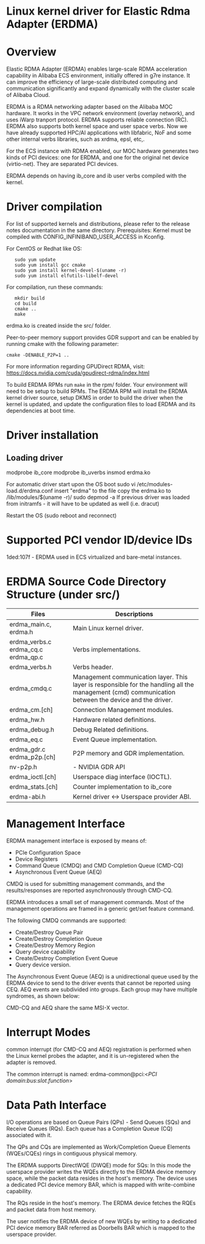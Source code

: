 Linux kernel driver for Elastic Rdma Adapter (ERDMA)
====================================================

Overview
========
Elastic RDMA Adapter (ERDMA) enables large-scale RDMA acceleration
capability in Alibaba ECS environment, initially offered in g7re instance.
It can improve the efficiency of large-scale distributed computing and
communication significantly and expand dynamically with the cluster scale
of Alibaba Cloud.

ERDMA is a RDMA networking adapter based on the Alibaba MOC hardware. It
works in the VPC network environment (overlay network), and uses iWarp
tranport protocol. ERDMA supports reliable connection (RC). ERDMA also
supports both kernel space and user space verbs. Now we have already
supported HPC/AI applications with libfabric, NoF and some other internal
verbs libraries, such as xrdma, epsl, etc,.

For the ECS instance with RDMA enabled, our MOC hardware generates two
kinds of PCI devices: one for ERDMA, and one for the original net device
(virtio-net). They are separated PCI devices.

ERDMA depends on having ib_core and ib user verbs compiled with the kernel.

Driver compilation
==================
For list of supported kernels and distributions, please refer to the release
notes documentation in the same directory.
Prerequisites:
Kernel must be compiled with CONFIG_INFINIBAND_USER_ACCESS in Kconfig.

For CentOS or Redhat like OS:
```shell
   sudo yum update
   sudo yum install gcc cmake
   sudo yum install kernel-devel-$(uname -r)
   sudo yum install elfutils-libelf-devel
```

For compilation, run these commands:
```shell
   mkdir build
   cd build
   cmake ..
   make
```
erdma.ko is created inside the src/ folder.

Peer-to-peer memory support provides GDR support and can be enabled by running
cmake with the following parameter:
```shell
cmake -DENABLE_P2P=1 ..
```

For more information regarding GPUDirect RDMA, visit:
https://docs.nvidia.com/cuda/gpudirect-rdma/index.html

To build ERDMA RPMs run `make` in the rpm/ folder. Your environment will need to
be setup to build RPMs. The ERDMA RPM will install the ERDMA kernel driver source,
setup DKMS in order to build the driver when the kernel is updated, and update
the configuration files to load ERDMA and its dependencies at boot time.

Driver installation
===================
Loading driver
--------------
modprobe ib_core
modprobe ib_uverbs
insmod erdma.ko

For automatic driver start upon the OS boot
sudo vi /etc/modules-load.d/erdma.conf
insert "erdma" to the file
copy the erdma.ko to /lib/modules/$(uname -r)/
sudo depmod -a
If previous driver was loaded from initramfs - it will have to be
updated as well (i.e. dracut)

Restart the OS (sudo reboot and reconnect)

Supported PCI vendor ID/device IDs
==================================
1ded:107f - ERDMA used in ECS virtualized and bare-metal instances.

ERDMA Source Code Directory Structure (under src/)
================================================

|  Files |  Descriptions |
| ---- | ---- |
| erdma_main.c, erdma.h |Main Linux kernel driver. |
| erdma_verbs.c erdma_cq.c erdma_qp.c  | Verbs implementations. |
| erdma_verbs.h | Verbs header. |
|erdma_cmdq.c | Management communication layer. This layer is responsible for the handling all the management (cmd) communication between the device and the driver. |
| erdma_cm.[ch] | Connection Management modules.|
| erdma_hw.h | Hardware related definitions. |
| erdma_debug.h | Debug Related definitions. |
| erdma_eq.c | Event Queue implementation. |
| erdma_gdr.c erdma_p2p.[ch] | P2P memory and GDR implementation. |
| nv-p2p.h | - NVIDIA GDR API |
| erdma_ioctl.[ch] | Userspace diag interface (IOCTL). |
| erdma_stats.[ch] | Counter implementation to ib_core |
| erdma-abi.h | Kernel driver <-> Userspace provider ABI. |

Management Interface
====================
ERDMA management interface is exposed by means of:
- PCIe Configuration Space
- Device Registers
- Command Queue (CMDQ) and CMD Completion Queue (CMD-CQ)
- Asynchronous Event Queue (AEQ)

CMDQ is used for submitting management commands, and the
results/responses are reported asynchronously through CMD-CQ.

ERDMA introduces a small set of management commands.
Most of the management operations are framed in a generic get/set feature
command.

The following CMDQ commands are supported:
- Create/Destroy Queue Pair
- Create/Destroy Completion Queue
- Create/Destroy Memory Region
- Query device capability
- Create/Destroy Completion Event Queue
- Query device version.

The Asynchronous Event Queue (AEQ) is a unidirectional
queue used by the ERDMA device to send to the driver events that cannot
be reported using CEQ. AEQ events are subdivided into groups. Each
group may have multiple syndromes, as shown below:

CMD-CQ and AEQ share the same MSI-X vector.

Interrupt Modes
===============
common interrupt (for CMD-CQ and AEQ) registration is performed when the
Linux kernel probes the adapter, and it is un-registered when the adapter
is removed.

The common interrupt is named:
   erdma-common@pci:\<*PCI domain*:*bus*:*slot*.*function*\>

Data Path Interface
===================
I/O operations are based on Queue Pairs (QPs) - Send Queues (SQs) and Receive
Queues (RQs).  Each queue has a Completion Queue (CQ) associated with it.

The QPs and CQs are implemented as Work/Completion Queue Elements (WQEs/CQEs)
rings in contiguous physical memory.

The ERDMA supports DirectWQE (DWQE) mode for SQs:
In this mode the userspace provider writes the WQEs directly to the ERDMA device
memory space, while the packet data resides in the host's memory. The device
uses a dedicated PCI device memory BAR, which is mapped with write-combine
capability.

The RQs reside in the host's memory. The ERDMA device fetches the RQEs and
packet data from host memory.

The user notifies the ERDMA device of new WQEs by writing to a dedicated PCI
device memory BAR referred as Doorbells BAR which is mapped to the userspace
provider.
